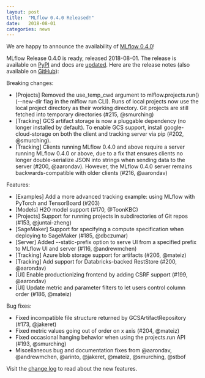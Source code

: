 ```yaml
---
layout: post
title:  "MLflow 0.4.0 Released!"
date:   2018-08-01
categories: news
---
```


We are happy to announce the availability of [MLflow 0.4.0](https://github.com/mlflow/mlflow/releases/tag/v0.4.0)! 

MLflow Release 0.4.0 is ready, released 2018-08-01. The release is available on [PyPI](https://pypi.org/project/mlflow/) and docs are [updated](https://mlflow.org/docs/latest/index.html). Here are the release notes (also available on [GitHub](https://github.com/mlflow/mlflow/releases/tag/v0.4.0)):

Breaking changes:

- [Projects] Removed the use_temp_cwd argument to mlflow.projects.run()
(--new-dir flag in the mlflow run CLI). Runs of local projects now use the local  project directory as their working directory. Git projects are still fetched into temporary directories (#215, @smurching)
- [Tracking] GCS artifact storage is now a pluggable dependency (no longer installed by default). To enable GCS support, install google-cloud-storage on both the client and tracking server via pip (#202, @smurching).
- [Tracking] Clients running MLflow 0.4.0 and above require a server running MLflow 0.4.0
or above, due to a fix that ensures clients no longer double-serialize JSON into strings when sending data to the server (#200, @aarondav). However, the MLflow 0.4.0 server remains backwards-compatible with older clients (#216, @aarondav)


Features:

- [Examples] Add a more advanced tracking example: using MLflow with PyTorch and TensorBoard (#203)
- [Models] H2O model support (#170, @ToonKBC)
- [Projects] Support for running projects in subdirectories of Git repos (#153, @juntai-zheng)
- [SageMaker] Support for specifying a compute specification when deploying to SageMaker (#185, @dbczumar)
- [Server] Added --static-prefix option to serve UI from a specified prefix to MLflow UI and server (#116, @andrewmchen)
- [Tracking] Azure blob storage support for artifacts (#206, @mateiz)
- [Tracking] Add support for Databricks-backed RestStore (#200, @aarondav)
- [UI] Enable productionizing frontend by adding CSRF support (#199, @aarondav)
- [UI] Update metric and parameter filters to let users control column order (#186, @mateiz)


Bug fixes:

- Fixed incompatible file structure returned by GCSArtifactRepository (#173, @jakeret)
- Fixed metric values going out of order on x axis (#204, @mateiz)
- Fixed occasional hanging behavior when using the projects.run API (#193, @smurching)
- Miscellaneous bug and documentation fixes from @aarondav, @andrewmchen, @arinto, @jakeret, @mateiz, @smurching, @stbof

Visit the [change log](https://github.com/mlflow/mlflow/blob/master/CHANGELOG.rst#040-2018-08-01) to read about the new features.

